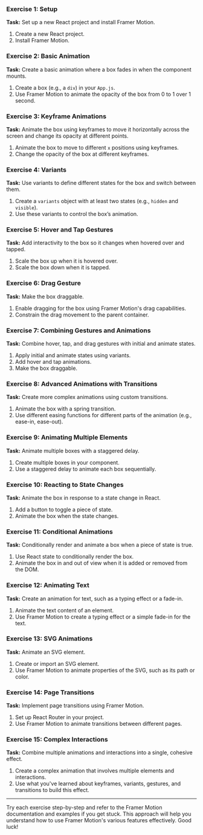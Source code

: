 <h3>Exercise 1: Setup</h3>
  <p><strong>Task:</strong> Set up a new React project and install Framer Motion.</p>
  <ol>
    <li>Create a new React project.</li>
    <li>Install Framer Motion.</li>
  </ol>
  
  <h3>Exercise 2: Basic Animation</h3>
  <p><strong>Task:</strong> Create a basic animation where a box fades in when the component mounts.</p>
  <ol>
    <li>Create a box (e.g., a <code>div</code>) in your <code>App.js</code>.</li>
    <li>Use Framer Motion to animate the opacity of the box from 0 to 1 over 1 second.</li>
  </ol>
  
  <h3>Exercise 3: Keyframe Animations</h3>
  <p><strong>Task:</strong> Animate the box using keyframes to move it horizontally across the screen and change its opacity at different points.</p>
  <ol>
    <li>Animate the box to move to different <code>x</code> positions using keyframes.</li>
    <li>Change the opacity of the box at different keyframes.</li>
  </ol>
  
  <h3>Exercise 4: Variants</h3>
  <p><strong>Task:</strong> Use variants to define different states for the box and switch between them.</p>
  <ol>
    <li>Create a <code>variants</code> object with at least two states (e.g., <code>hidden</code> and <code>visible</code>).</li>
    <li>Use these variants to control the box’s animation.</li>
  </ol>
  
  <h3>Exercise 5: Hover and Tap Gestures</h3>
  <p><strong>Task:</strong> Add interactivity to the box so it changes when hovered over and tapped.</p>
  <ol>
    <li>Scale the box up when it is hovered over.</li>
    <li>Scale the box down when it is tapped.</li>
  </ol>
  
  <h3>Exercise 6: Drag Gesture</h3>
  <p><strong>Task:</strong> Make the box draggable.</p>
  <ol>
    <li>Enable dragging for the box using Framer Motion's drag capabilities.</li>
    <li>Constrain the drag movement to the parent container.</li>
  </ol>
  
  <h3>Exercise 7: Combining Gestures and Animations</h3>
  <p><strong>Task:</strong> Combine hover, tap, and drag gestures with initial and animate states.</p>
  <ol>
    <li>Apply initial and animate states using variants.</li>
    <li>Add hover and tap animations.</li>
    <li>Make the box draggable.</li>
  </ol>
  
  <h3>Exercise 8: Advanced Animations with Transitions</h3>
  <p><strong>Task:</strong> Create more complex animations using custom transitions.</p>
  <ol>
    <li>Animate the box with a spring transition.</li>
    <li>Use different easing functions for different parts of the animation (e.g., ease-in, ease-out).</li>
  </ol>
  
  <h3>Exercise 9: Animating Multiple Elements</h3>
  <p><strong>Task:</strong> Animate multiple boxes with a staggered delay.</p>
  <ol>
    <li>Create multiple boxes in your component.</li>
    <li>Use a staggered delay to animate each box sequentially.</li>
  </ol>
  
  <h3>Exercise 10: Reacting to State Changes</h3>
  <p><strong>Task:</strong> Animate the box in response to a state change in React.</p>
  <ol>
    <li>Add a button to toggle a piece of state.</li>
    <li>Animate the box when the state changes.</li>
  </ol>
  
  <h3>Exercise 11: Conditional Animations</h3>
  <p><strong>Task:</strong> Conditionally render and animate a box when a piece of state is true.</p>
  <ol>
    <li>Use React state to conditionally render the box.</li>
    <li>Animate the box in and out of view when it is added or removed from the DOM.</li>
  </ol>
  
  <h3>Exercise 12: Animating Text</h3>
  <p><strong>Task:</strong> Create an animation for text, such as a typing effect or a fade-in.</p>
  <ol>
    <li>Animate the text content of an element.</li>
    <li>Use Framer Motion to create a typing effect or a simple fade-in for the text.</li>
  </ol>
  
  <h3>Exercise 13: SVG Animations</h3>
  <p><strong>Task:</strong> Animate an SVG element.</p>
  <ol>
    <li>Create or import an SVG element.</li>
    <li>Use Framer Motion to animate properties of the SVG, such as its path or color.</li>
  </ol>
  
  <h3>Exercise 14: Page Transitions</h3>
  <p><strong>Task:</strong> Implement page transitions using Framer Motion.</p>
  <ol>
    <li>Set up React Router in your project.</li>
    <li>Use Framer Motion to animate transitions between different pages.</li>
  </ol>
  
  <h3>Exercise 15: Complex Interactions</h3>
  <p><strong>Task:</strong> Combine multiple animations and interactions into a single, cohesive effect.</p>
  <ol>
    <li>Create a complex animation that involves multiple elements and interactions.</li>
    <li>Use what you've learned about keyframes, variants, gestures, and transitions to build this effect.</li>
  </ol>
  
  <hr>
  <p>Try each exercise step-by-step and refer to the Framer Motion documentation and examples if you get stuck. This approach will help you understand how to use Framer Motion's various features effectively. Good luck!</p>
